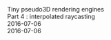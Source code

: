 <div class="series">Tiny pseudo3D rendering engines</div>
<div class="title">Part 4 : interpolated raycasting</div>
<div class="pubdate">2016-07-06</div>
<div class="lastmodifdate">2016-07-06</div>
